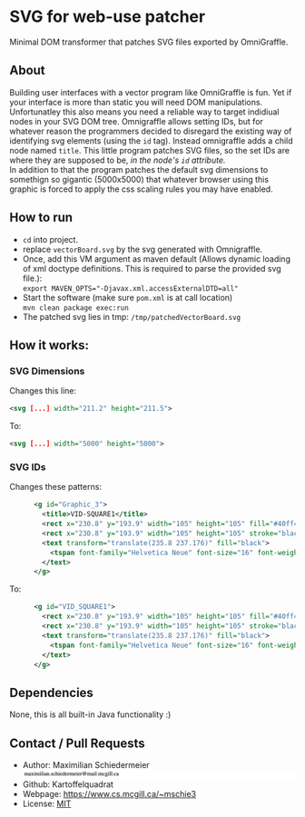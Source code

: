 # SVG for web-use patcher

Minimal DOM transformer that patches SVG files exported by OmniGraffle.

## About

Building user interfaces with a vector program like OmniGraffle is fun. Yet if your interface is more than static you will need DOM manipulations. Unfortunatley this also means you need a reliable way to target indidiual nodes in your SVG DOM tree. Omnigraffle allows setting IDs, but for whatever reason the programmers decided to disregard the existing way of identifying svg elements (using the ```id``` tag). Instead omnigraffle adds a child node named ```title```.
This little program patches SVG files, so the set IDs are where they are supposed to be, *in the node's ```id``` attribute.*  
In addition to that the program patches the default svg dimensions to somethign so gigantic (5000x5000) that whatever browser using this graphic is forced to apply the css scaling rules you may have enabled.

## How to run

 * ```cd``` into project.
 * replace ```vectorBoard.svg``` by the svg generated with Omnigraffle.
 * Once, add this VM argument as maven default (Allows dynamic loading of xml doctype definitions. This is required to parse the provided svg file.):  
 ```export MAVEN_OPTS="-Djavax.xml.accessExternalDTD=all"```
 * Start the software (make sure ```pom.xml``` is at call location)  
```mvn clean package exec:run```
 * The patched svg lies in tmp: ```/tmp/patchedVectorBoard.svg```

## How it works:

### SVG Dimensions

Changes this line:  
```xml
<svg [...] width="211.2" height="211.5">
```

To:  
```xml
<svg [...] width="5000" height="5000">
```


### SVG IDs

Changes these patterns:  
```xml
      <g id="Graphic_3">
        <title>VID-SQUARE1</title>
        <rect x="230.8" y="193.9" width="105" height="105" fill="#40ff40"/>
        <rect x="230.8" y="193.9" width="105" height="105" stroke="black" stroke-linecap="round" stroke-linejoin="round" stroke-width="1"/>
        <text transform="translate(235.8 237.176)" fill="black">
          <tspan font-family="Helvetica Neue" font-size="16" font-weight="400" fill="black" x="34.156" y="15">361</tspan>
        </text>
      </g>
```

To:  
```xml
      <g id="VID_SQUARE1">
        <rect x="230.8" y="193.9" width="105" height="105" fill="#40ff40"/>
        <rect x="230.8" y="193.9" width="105" height="105" stroke="black" stroke-linecap="round" stroke-linejoin="round" stroke-width="1"/>
        <text transform="translate(235.8 237.176)" fill="black">
          <tspan font-family="Helvetica Neue" font-size="16" font-weight="400" fill="black" x="34.156" y="15">361</tspan>
        </text>
      </g>
```

## Dependencies

None, this is all built-in Java functionality  :)

## Contact / Pull Requests

 * Author: Maximilian Schiedermeier ![email](email.png)
 * Github: Kartoffelquadrat
 * Webpage: https://www.cs.mcgill.ca/~mschie3
 * License: [MIT](https://opensource.org/licenses/MIT)


